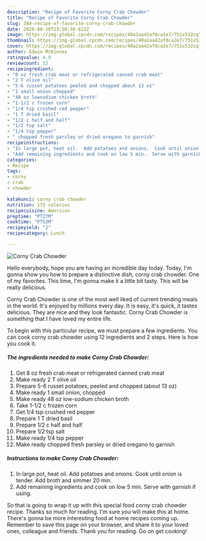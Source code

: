 ```yaml
---
description: "Recipe of Favorite Corny Crab Chowder"
title: "Recipe of Favorite Corny Crab Chowder"
slug: 384-recipe-of-favorite-corny-crab-chowder
date: 2020-08-20T23:50:30.612Z
image: https://img-global.cpcdn.com/recipes/40a2aa42af8ca2e7/751x532cq70/corny-crab-chowder-recipe-main-photo.jpg
thumbnail: https://img-global.cpcdn.com/recipes/40a2aa42af8ca2e7/751x532cq70/corny-crab-chowder-recipe-main-photo.jpg
cover: https://img-global.cpcdn.com/recipes/40a2aa42af8ca2e7/751x532cq70/corny-crab-chowder-recipe-main-photo.jpg
author: Edwin McKinney
ratingvalue: 4.9
reviewcount: 12
recipeingredient:
- "8 oz fresh crab meat or refrigerated canned crab meat"
- "2 T olive oil"
- "5-6 russet potatoes peeled and chopped about 13 oz"
- "1 small onion chopped"
- "48 oz lowsodium chicken broth"
- "1-1/2 c frozen corn"
- "1/4 tsp crushed red pepper"
- "1 T dried basil"
- "1/2 c half and half"
- "1/2 tsp salt"
- "1/4 tsp pepper"
- " chopped fresh parsley or dried oregano to garnish"
recipeinstructions:
- "In large pot, heat oil.  Add potatoes and onions.  Cook until onion is tender.  Add broth and simmer 20 min."
- "Add remaining ingredients and cook on low 5 min.  Serve with garnish if using."
categories:
- Recipe
tags:
- corny
- crab
- chowder

katakunci: corny crab chowder 
nutrition: 175 calories
recipecuisine: American
preptime: "PT27M"
cooktime: "PT53M"
recipeyield: "2"
recipecategory: Lunch

---
```



![Corny Crab Chowder](https://img-global.cpcdn.com/recipes/40a2aa42af8ca2e7/751x532cq70/corny-crab-chowder-recipe-main-photo.jpg)

Hello everybody, hope you are having an incredible day today. Today, I'm gonna show you how to prepare a distinctive dish, corny crab chowder. One of my favorites. This time, I'm gonna make it a little bit tasty. This will be really delicious.

Corny Crab Chowder is one of the most well liked of current trending meals in the world. It's enjoyed by millions every day. It is easy, it's quick, it tastes delicious. They are nice and they look fantastic. Corny Crab Chowder is something that I have loved my entire life.




To begin with this particular recipe, we must prepare a few ingredients. You can cook corny crab chowder using 12 ingredients and 2 steps. Here is how you cook it.

<!--inarticleads1-->

##### The ingredients needed to make Corny Crab Chowder:

1. Get 8 oz fresh crab meat or refrigerated canned crab meat
1. Make ready 2 T olive oil
1. Prepare 5-6 russet potatoes, peeled and chopped (about 13 oz)
1. Make ready 1 small onion, chopped
1. Make ready 48 oz low-sodium chicken broth
1. Take 1-1/2 c frozen corn
1. Get 1/4 tsp crushed red pepper
1. Prepare 1 T dried basil
1. Prepare 1/2 c half and half
1. Prepare 1/2 tsp salt
1. Make ready 1/4 tsp pepper
1. Make ready  chopped fresh parsley or dried oregano to garnish




<!--inarticleads2-->

##### Instructions to make Corny Crab Chowder:

1. In large pot, heat oil.  Add potatoes and onions.  Cook until onion is tender.  Add broth and simmer 20 min.
1. Add remaining ingredients and cook on low 5 min.  Serve with garnish if using.




So that is going to wrap it up with this special food corny crab chowder recipe. Thanks so much for reading. I'm sure you will make this at home. There's gonna be more interesting food at home recipes coming up. Remember to save this page on your browser, and share it to your loved ones, colleague and friends. Thank you for reading. Go on get cooking!
